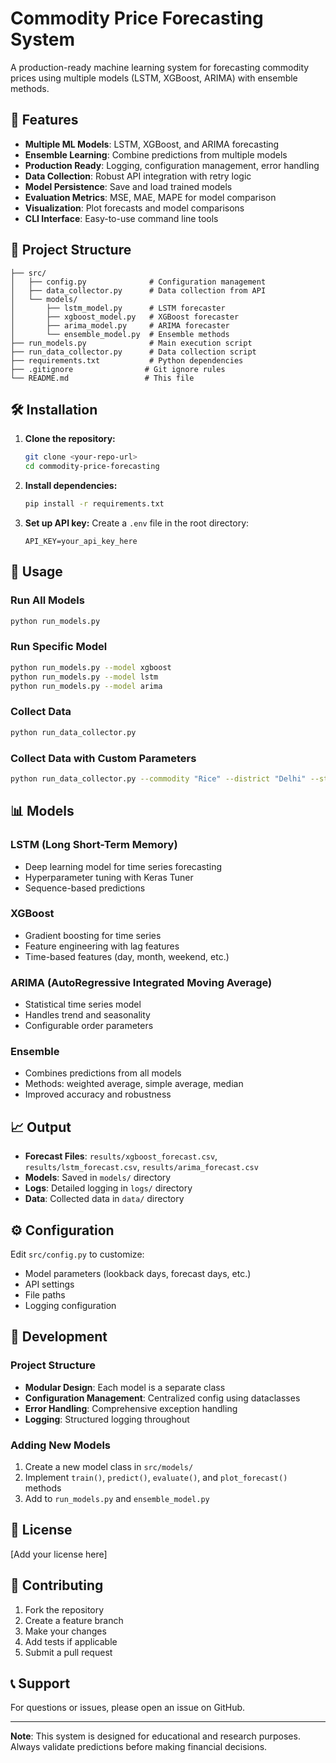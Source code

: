 # Commodity Price Forecasting System

A production-ready machine learning system for forecasting commodity prices using multiple models (LSTM, XGBoost, ARIMA) with ensemble methods.

## 🚀 Features

- **Multiple ML Models**: LSTM, XGBoost, and ARIMA forecasting
- **Ensemble Learning**: Combine predictions from multiple models
- **Production Ready**: Logging, configuration management, error handling
- **Data Collection**: Robust API integration with retry logic
- **Model Persistence**: Save and load trained models
- **Evaluation Metrics**: MSE, MAE, MAPE for model comparison
- **Visualization**: Plot forecasts and model comparisons
- **CLI Interface**: Easy-to-use command line tools

## 📁 Project Structure

```
├── src/
│   ├── config.py              # Configuration management
│   ├── data_collector.py      # Data collection from API
│   └── models/
│       ├── lstm_model.py      # LSTM forecaster
│       ├── xgboost_model.py   # XGBoost forecaster
│       ├── arima_model.py     # ARIMA forecaster
│       └── ensemble_model.py  # Ensemble methods
├── run_models.py              # Main execution script
├── run_data_collector.py      # Data collection script
├── requirements.txt           # Python dependencies
├── .gitignore                # Git ignore rules
└── README.md                 # This file
```

## 🛠️ Installation

1. **Clone the repository:**
   ```bash
   git clone <your-repo-url>
   cd commodity-price-forecasting
   ```

2. **Install dependencies:**
   ```bash
   pip install -r requirements.txt
   ```

3. **Set up API key:**
   Create a `.env` file in the root directory:
   ```
   API_KEY=your_api_key_here
   ```

## 🚀 Usage

### Run All Models
```bash
python run_models.py
```

### Run Specific Model
```bash
python run_models.py --model xgboost
python run_models.py --model lstm
python run_models.py --model arima
```

### Collect Data
```bash
python run_data_collector.py
```

### Collect Data with Custom Parameters
```bash
python run_data_collector.py --commodity "Rice" --district "Delhi" --state "Delhi" --preprocess
```

## 📊 Models

### LSTM (Long Short-Term Memory)
- Deep learning model for time series forecasting
- Hyperparameter tuning with Keras Tuner
- Sequence-based predictions

### XGBoost
- Gradient boosting for time series
- Feature engineering with lag features
- Time-based features (day, month, weekend, etc.)

### ARIMA (AutoRegressive Integrated Moving Average)
- Statistical time series model
- Handles trend and seasonality
- Configurable order parameters

### Ensemble
- Combines predictions from all models
- Methods: weighted average, simple average, median
- Improved accuracy and robustness

## 📈 Output

- **Forecast Files**: `results/xgboost_forecast.csv`, `results/lstm_forecast.csv`, `results/arima_forecast.csv`
- **Models**: Saved in `models/` directory
- **Logs**: Detailed logging in `logs/` directory
- **Data**: Collected data in `data/` directory

## ⚙️ Configuration

Edit `src/config.py` to customize:
- Model parameters (lookback days, forecast days, etc.)
- API settings
- File paths
- Logging configuration

## 🔧 Development

### Project Structure
- **Modular Design**: Each model is a separate class
- **Configuration Management**: Centralized config using dataclasses
- **Error Handling**: Comprehensive exception handling
- **Logging**: Structured logging throughout

### Adding New Models
1. Create a new model class in `src/models/`
2. Implement `train()`, `predict()`, `evaluate()`, and `plot_forecast()` methods
3. Add to `run_models.py` and `ensemble_model.py`

## 📝 License

[Add your license here]

## 🤝 Contributing

1. Fork the repository
2. Create a feature branch
3. Make your changes
4. Add tests if applicable
5. Submit a pull request

## 📞 Support

For questions or issues, please open an issue on GitHub.

---

**Note**: This system is designed for educational and research purposes. Always validate predictions before making financial decisions. 